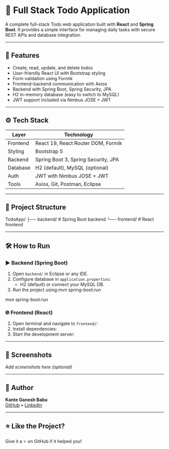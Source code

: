 # 📝 Full Stack Todo Application

A complete full-stack Todo web application built with **React** and **Spring Boot**. It provides a simple interface for managing daily tasks with secure REST APIs and database integration.

---

## 🚀 Features

- Create, read, update, and delete todos
- User-friendly React UI with Bootstrap styling
- Form validation using Formik
- Frontend-backend communication with Axios
- Backend with Spring Boot, Spring Security, JPA
- H2 in-memory database (easy to switch to MySQL)
- JWT support included via Nimbus JOSE + JWT

---

## ⚙️ Tech Stack

| Layer     | Technology                         |
|-----------|-------------------------------------|
| Frontend  | React 19, React Router DOM, Formik |
| Styling   | Bootstrap 5                        |
| Backend   | Spring Boot 3, Spring Security, JPA|
| Database  | H2 (default), MySQL (optional)     |
| Auth      | JWT with Nimbus JOSE + JWT         |
| Tools     | Axios, Git, Postman, Eclipse       |

---

## 📁 Project Structure



TodoApp/
├── backend/ # Spring Boot backend
└── frontend/ # React frontend



---

## 🛠️ How to Run

### ▶️ Backend (Spring Boot)

1. Open `backend/` in Eclipse or any IDE.
2. Configure database in `application.properties`:
   - H2 (default) or connect your MySQL DB.
3. Run the project using:mvn spring-boot:run



mvn spring-boot:run


### 🌐 Frontend (React)

1. Open terminal and navigate to `frontend/`:
2. Install dependencies:
3. Start the development server:

---

## 📸 Screenshots

_Add screenshots here (optional)_

---

## 🙋 Author

**Kante Ganesh Babu**  
[GitHub](https://github.com/Ganeshkante) • [LinkedIn](https://www.linkedin.com/in/ganesh-babu-kante-16788a263/)

---

## ⭐ Like the Project?

Give it a ⭐ on GitHub if it helped you!

